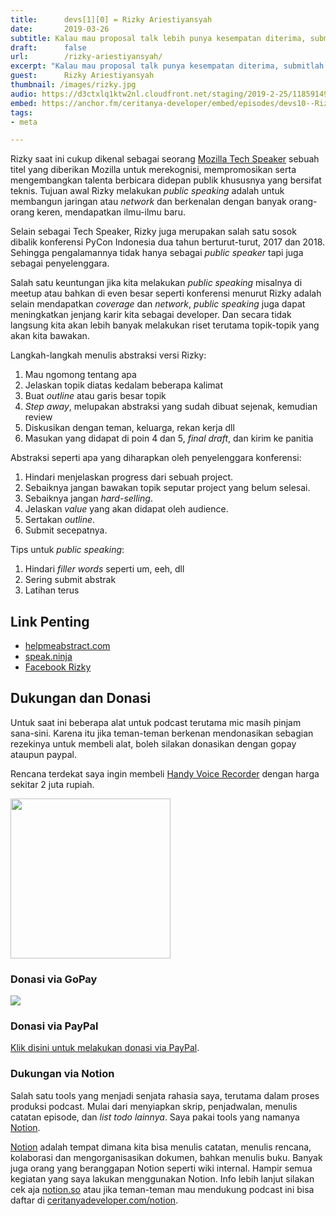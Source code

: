 ```yaml
---
title:      devs[1][0] = Rizky Ariestiyansyah
date:       2019-03-26
subtitle: Kalau mau proposal talk lebih punya kesempatan diterima, submitlah proposal secepat mungkin
draft:      false
url:        /rizky-ariestiyansyah/
excerpt: "Kalau mau proposal talk punya kesempatan diterima, submitlah proposal secepat mungkin!"
guest:      Rizky Ariestiyansyah
thumbnail: /images/rizky.jpg
audio: https://d3ctxlq1ktw2nl.cloudfront.net/staging/2019-2-25/11859149-44100-2-84d85fba31671.m4a
embed: https://anchor.fm/ceritanya-developer/embed/episodes/devs10--Rizky-Ariestiyansyah-e3hukp
tags:
- meta

---
```


Rizky saat ini cukup dikenal sebagai seorang [Mozilla Tech Speaker](https://events.mozilla.org/techspeakers) sebuah titel yang diberikan Mozilla untuk merekognisi, mempromosikan serta mengembangkan talenta berbicara didepan publik khususnya yang bersifat teknis. Tujuan awal Rizky melakukan _public speaking_ adalah untuk membangun jaringan atau _network_ dan berkenalan dengan banyak orang-orang keren, mendapatkan ilmu-ilmu baru.

Selain sebagai Tech Speaker, Rizky juga merupakan salah satu sosok dibalik konferensi PyCon Indonesia dua tahun berturut-turut, 2017 dan 2018. Sehingga pengalamannya tidak hanya sebagai _public speaker_ tapi juga sebagai penyelenggara.

Salah satu keuntungan jika kita melakukan _public speaking_ misalnya di meetup atau bahkan di even besar seperti konferensi menurut Rizky adalah selain mendapatkan _coverage_ dan _network_, _public speaking_ juga dapat meningkatkan jenjang karir kita sebagai developer. Dan secara tidak langsung kita akan lebih banyak melakukan riset terutama topik-topik yang akan kita bawakan.

Langkah-langkah menulis abstraksi versi Rizky:

1. Mau ngomong tentang apa
2. Jelaskan topik diatas kedalam beberapa kalimat
3. Buat _outline_ atau garis besar topik
4. _Step away_, melupakan abstraksi yang sudah dibuat sejenak, kemudian review
5. Diskusikan dengan teman, keluarga, rekan kerja dll
6. Masukan yang didapat di poin 4 dan 5, _final draft_, dan kirim ke panitia

Abstraksi seperti apa yang diharapkan oleh penyelenggara konferensi:

1. Hindari menjelaskan progress dari sebuah project.
2. Sebaiknya jangan bawakan topik seputar project yang belum selesai.
3. Sebaiknya jangan _hard-selling_.
4. Jelaskan _value_ yang akan didapat oleh audience.
5. Sertakan _outline_.
6. Submit secepatnya.

Tips untuk _public speaking_:
1. Hindari _filler words_ seperti um, eeh, dll
2. Sering submit abstrak
3. Latihan terus

## Link Penting

* [ helpmeabstract.com ](http://helpmeabstract.com/)
* [speak.ninja](https://speak.ninja/)
* [Facebook Rizky](https://www.facebook.com/edXius)

## Dukungan dan Donasi

Untuk saat ini beberapa alat untuk podcast terutama mic masih pinjam sana-sini. Karena itu jika teman-teman berkenan mendonasikan sebagian rezekinya untuk membeli alat, boleh silakan donasikan dengan gopay ataupun paypal.

Rencana terdekat saya ingin membeli [Handy Voice Recorder](https://www.tokopedia.com/okedealpedia/zoom-perekam-suara-digital-handy-voice-recorder-h1n-black?trkid=f%3DCa0000L000P0W0S0Sh%2CCo0Po0Fr0Cb0_src%3Duniverse_page%3D1_ob%3D23_q%3DZoom+H1n_po%3D1_catid%3D634&lt=%2Fsearchproduct%20-%20p1%20-%20product) dengan harga sekitar 2 juta rupiah.

<img style="height: 256px;" src="/images/zoom.png" alt="">

### Donasi via GoPay

![](/images/gopay.png)

### Donasi via PayPal

[Klik disini untuk melakukan donasi via PayPal](https://www.paypal.me/rizafahmi/10).

### Dukungan via Notion

Salah satu tools yang menjadi senjata rahasia saya, terutama dalam proses produksi podcast. Mulai dari menyiapkan skrip, penjadwalan, menulis catatan episode, dan _list todo lainnya_. Saya pakai tools yang namanya [Notion](https://www.notion.so/?r=6445d974f9394c4299f682bd0855f5bd).

[Notion](https://www.notion.so/?r=6445d974f9394c4299f682bd0855f5bd) adalah tempat dimana kita bisa menulis catatan, menulis rencana, kolaborasi dan mengorganisasikan dokumen, bahkan menulis buku. Banyak juga orang yang beranggapan Notion seperti wiki internal. Hampir semua kegiatan yang saya lakukan menggunakan Notion. Info lebih lanjut silakan cek aja [notion.so](https://www.notion.so) atau jika teman-teman mau mendukung podcast ini bisa daftar di [ceritanyadeveloper.com/notion](https://ceritanyadeveloper.com/notion).
